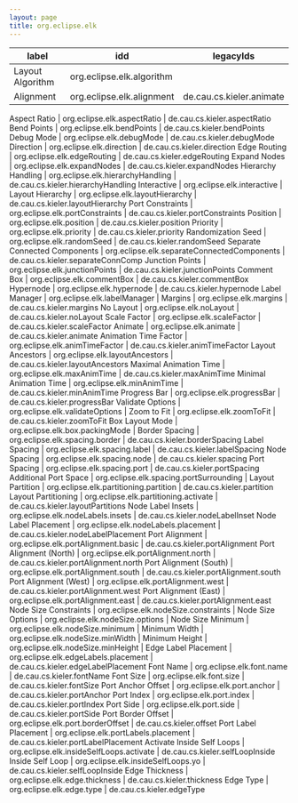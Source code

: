 ```yaml
---
layout: page
title: org.eclipse.elk
---
```



label | idd | legacyIds
----- | --- | ---------
Layout Algorithm | org.eclipse.elk.algorithm |
Alignment | org.eclipse.elk.alignment | de.cau.cs.kieler.animate


Aspect Ratio | org.eclipse.elk.aspectRatio | de.cau.cs.kieler.aspectRatio 
Bend Points | org.eclipse.elk.bendPoints | de.cau.cs.kieler.bendPoints 
Debug Mode | org.eclipse.elk.debugMode | de.cau.cs.kieler.debugMode 
Direction | org.eclipse.elk.direction | de.cau.cs.kieler.direction 
Edge Routing | org.eclipse.elk.edgeRouting | de.cau.cs.kieler.edgeRouting 
Expand Nodes | org.eclipse.elk.expandNodes | de.cau.cs.kieler.expandNodes 
Hierarchy Handling | org.eclipse.elk.hierarchyHandling | de.cau.cs.kieler.hierarchyHandling 
Interactive | org.eclipse.elk.interactive | 
Layout Hierarchy | org.eclipse.elk.layoutHierarchy | de.cau.cs.kieler.layoutHierarchy 
Port Constraints | org.eclipse.elk.portConstraints | de.cau.cs.kieler.portConstraints 
Position | org.eclipse.elk.position | de.cau.cs.kieler.position 
Priority | org.eclipse.elk.priority | de.cau.cs.kieler.priority 
Randomization Seed | org.eclipse.elk.randomSeed | de.cau.cs.kieler.randomSeed 
Separate Connected Components | org.eclipse.elk.separateConnectedComponents | de.cau.cs.kieler.separateConnComp 
Junction Points | org.eclipse.elk.junctionPoints | de.cau.cs.kieler.junctionPoints 
Comment Box | org.eclipse.elk.commentBox | de.cau.cs.kieler.commentBox 
Hypernode | org.eclipse.elk.hypernode | de.cau.cs.kieler.hypernode 
Label Manager | org.eclipse.elk.labelManager | 
Margins | org.eclipse.elk.margins | de.cau.cs.kieler.margins 
No Layout | org.eclipse.elk.noLayout | de.cau.cs.kieler.noLayout 
Scale Factor | org.eclipse.elk.scaleFactor | de.cau.cs.kieler.scaleFactor 
Animate | org.eclipse.elk.animate | de.cau.cs.kieler.animate 
Animation Time Factor | org.eclipse.elk.animTimeFactor | de.cau.cs.kieler.animTimeFactor 
Layout Ancestors | org.eclipse.elk.layoutAncestors | de.cau.cs.kieler.layoutAncestors 
Maximal Animation Time | org.eclipse.elk.maxAnimTime | de.cau.cs.kieler.maxAnimTime 
Minimal Animation Time | org.eclipse.elk.minAnimTime | de.cau.cs.kieler.minAnimTime 
Progress Bar | org.eclipse.elk.progressBar | de.cau.cs.kieler.progressBar 
Validate Options | org.eclipse.elk.validateOptions | 
Zoom to Fit | org.eclipse.elk.zoomToFit | de.cau.cs.kieler.zoomToFit 
Box Layout Mode | org.eclipse.elk.box.packingMode | 
Border Spacing | org.eclipse.elk.spacing.border | de.cau.cs.kieler.borderSpacing 
Label Spacing | org.eclipse.elk.spacing.label | de.cau.cs.kieler.labelSpacing 
Node Spacing | org.eclipse.elk.spacing.node | de.cau.cs.kieler.spacing 
Port Spacing | org.eclipse.elk.spacing.port | de.cau.cs.kieler.portSpacing 
Additional Port Space | org.eclipse.elk.spacing.portSurrounding | 
Layout Partition | org.eclipse.elk.partitioning.partition | de.cau.cs.kieler.partition 
Layout Partitioning | org.eclipse.elk.partitioning.activate | de.cau.cs.kieler.layoutPartitions 
Node Label Insets | org.eclipse.elk.nodeLabels.insets | de.cau.cs.kieler.nodeLabelInset 
Node Label Placement | org.eclipse.elk.nodeLabels.placement | de.cau.cs.kieler.nodeLabelPlacement 
Port Alignment | org.eclipse.elk.portAlignment.basic | de.cau.cs.kieler.portAlignment 
Port Alignment (North) | org.eclipse.elk.portAlignment.north | de.cau.cs.kieler.portAlignment.north 
Port Alignment (South) | org.eclipse.elk.portAlignment.south | de.cau.cs.kieler.portAlignment.south 
Port Alignment (West) | org.eclipse.elk.portAlignment.west | de.cau.cs.kieler.portAlignment.west 
Port Alignment (East) | org.eclipse.elk.portAlignment.east | de.cau.cs.kieler.portAlignment.east 
Node Size Constraints | org.eclipse.elk.nodeSize.constraints | 
Node Size Options | org.eclipse.elk.nodeSize.options | 
Node Size Minimum | org.eclipse.elk.nodeSize.minimum | 
Minimum Width | org.eclipse.elk.nodeSize.minWidth | 
Minimum Height | org.eclipse.elk.nodeSize.minHeight | 
Edge Label Placement | org.eclipse.elk.edgeLabels.placement | de.cau.cs.kieler.edgeLabelPlacement 
Font Name | org.eclipse.elk.font.name | de.cau.cs.kieler.fontName 
Font Size | org.eclipse.elk.font.size | de.cau.cs.kieler.fontSize 
Port Anchor Offset | org.eclipse.elk.port.anchor | de.cau.cs.kieler.portAnchor 
Port Index | org.eclipse.elk.port.index | de.cau.cs.kieler.portIndex 
Port Side | org.eclipse.elk.port.side | de.cau.cs.kieler.portSide 
Port Border Offset | org.eclipse.elk.port.borderOffset | de.cau.cs.kieler.offset 
Port Label Placement | org.eclipse.elk.portLabels.placement | de.cau.cs.kieler.portLabelPlacement 
Activate Inside Self Loops | org.eclipse.elk.insideSelfLoops.activate | de.cau.cs.kieler.selfLoopInside 
Inside Self Loop | org.eclipse.elk.insideSelfLoops.yo | de.cau.cs.kieler.selfLoopInside 
Edge Thickness | org.eclipse.elk.edge.thickness | de.cau.cs.kieler.thickness 
Edge Type | org.eclipse.elk.edge.type | de.cau.cs.kieler.edgeType 
